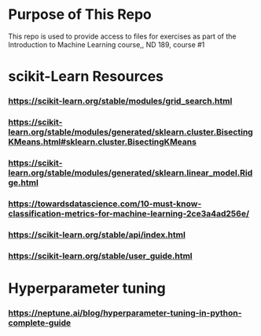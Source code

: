 # Purpose of This Repo

This repo is used to provide access to files for exercises as part of the Introduction to Machine Learning course,, ND 189, course #1


# scikit-Learn Resources

### https://scikit-learn.org/stable/modules/grid_search.html
### https://scikit-learn.org/stable/modules/generated/sklearn.cluster.BisectingKMeans.html#sklearn.cluster.BisectingKMeans
### https://scikit-learn.org/stable/modules/generated/sklearn.linear_model.Ridge.html
### https://towardsdatascience.com/10-must-know-classification-metrics-for-machine-learning-2ce3a4ad256e/
### https://scikit-learn.org/stable/api/index.html
### https://scikit-learn.org/stable/user_guide.html

# Hyperparameter tuning
### https://neptune.ai/blog/hyperparameter-tuning-in-python-complete-guide
